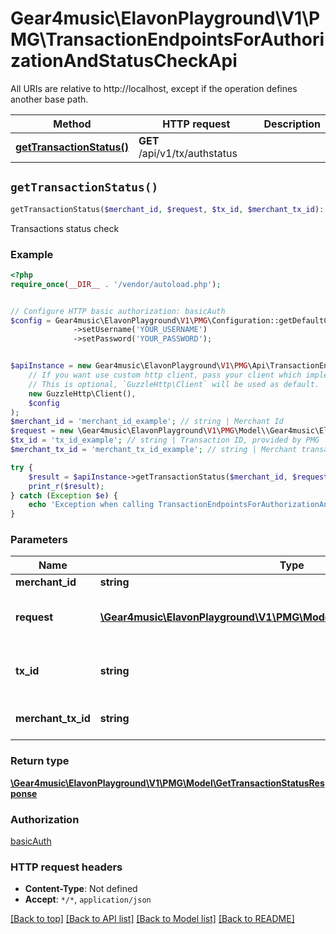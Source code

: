 # Gear4music\ElavonPlayground\V1\PMG\TransactionEndpointsForAuthorizationAndStatusCheckApi

All URIs are relative to http://localhost, except if the operation defines another base path.

| Method | HTTP request | Description |
| ------------- | ------------- | ------------- |
| [**getTransactionStatus()**](TransactionEndpointsForAuthorizationAndStatusCheckApi.md#getTransactionStatus) | **GET** /api/v1/tx/authstatus |  |


## `getTransactionStatus()`

```php
getTransactionStatus($merchant_id, $request, $tx_id, $merchant_tx_id): \Gear4music\ElavonPlayground\V1\PMG\Model\GetTransactionStatusResponse
```



Transactions status check

### Example

```php
<?php
require_once(__DIR__ . '/vendor/autoload.php');


// Configure HTTP basic authorization: basicAuth
$config = Gear4music\ElavonPlayground\V1\PMG\Configuration::getDefaultConfiguration()
              ->setUsername('YOUR_USERNAME')
              ->setPassword('YOUR_PASSWORD');


$apiInstance = new Gear4music\ElavonPlayground\V1\PMG\Api\TransactionEndpointsForAuthorizationAndStatusCheckApi(
    // If you want use custom http client, pass your client which implements `GuzzleHttp\ClientInterface`.
    // This is optional, `GuzzleHttp\Client` will be used as default.
    new GuzzleHttp\Client(),
    $config
);
$merchant_id = 'merchant_id_example'; // string | Merchant Id
$request = new \Gear4music\ElavonPlayground\V1\PMG\Model\\Gear4music\ElavonPlayground\V1\PMG\Model\GetTransactionStatusRequest(); // \Gear4music\ElavonPlayground\V1\PMG\Model\GetTransactionStatusRequest | Request object with required information.
$tx_id = 'tx_id_example'; // string | Transaction ID, provided by PMG
$merchant_tx_id = 'merchant_tx_id_example'; // string | Merchant transaction id

try {
    $result = $apiInstance->getTransactionStatus($merchant_id, $request, $tx_id, $merchant_tx_id);
    print_r($result);
} catch (Exception $e) {
    echo 'Exception when calling TransactionEndpointsForAuthorizationAndStatusCheckApi->getTransactionStatus: ', $e->getMessage(), PHP_EOL;
}
```

### Parameters

| Name | Type | Description  | Notes |
| ------------- | ------------- | ------------- | ------------- |
| **merchant_id** | **string**| Merchant Id | |
| **request** | [**\Gear4music\ElavonPlayground\V1\PMG\Model\GetTransactionStatusRequest**](../Model/.md)| Request object with required information. | |
| **tx_id** | **string**| Transaction ID, provided by PMG | [optional] |
| **merchant_tx_id** | **string**| Merchant transaction id | [optional] |

### Return type

[**\Gear4music\ElavonPlayground\V1\PMG\Model\GetTransactionStatusResponse**](../Model/GetTransactionStatusResponse.md)

### Authorization

[basicAuth](../../README.md#basicAuth)

### HTTP request headers

- **Content-Type**: Not defined
- **Accept**: `*/*`, `application/json`

[[Back to top]](#) [[Back to API list]](../../README.md#endpoints)
[[Back to Model list]](../../README.md#models)
[[Back to README]](../../README.md)
